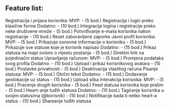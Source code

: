 ## Feature list:

Registracija i prijava korisnika:
	MVP:
	- (5 bod.) Registracija i login preko klasične forme
	Dodatno:
	- (10 bod.) Integracija logina i registracije preko neke društvene mreže
	- (5 bod.) Potvrđivanje e-maila korisnika nakon registracije
	- (10 bod.) Reset zaboravljene zaporke
Javni profil korisnika:
	MVP:
	- (5 bod.) Prikazuje osnovne informacije o korisniku
	- (5 bod.) Prikazuje sve statuse koje je korisnik napisao
	Dodatno:
	- (15 bod.) Prikaz statusa na mapi ovisno o mjestu postanja
	- (5 bod.) Direktni link na pojedinačni status
Upravljanje računom:
	MVP:
	- (5 bod.) Promjena podataka svog profila
	Dodatno:
	- (10 bod.) Upload i prikaz korisnikovog avatara
	- (15 bod.) Postavke privatnosti
	- (5 bod.) Deaktivacija vlastitog računa
Pisanje statusa:
	MVP:
	- (5 bod.) Obični tekst
	Dodatno:
	- (15 bod.) Dodavanje geolokacije uz status
	- (15 bod.) Upload slika
Interakcija korisnika:
	MVP:
	- (5 bod.) Praćenje drugih korisnika
	- (5 bod.) Feed statusa korisnika koje pratim
	- (5 bod.) Heart-anje tuđih statusa
	Dodatno:
	- (10 bod.) Tagiranje korisnika u svojim statusima (@korisnik)
	- (10 bod.) Notifikacije kada ti netko heart-a status
	- (10 bod.) Shareanje tuđih statusa  

